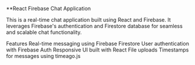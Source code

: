 **React Firebase Chat Application

This is a real-time chat application built using React and Firebase. It leverages Firebase's authentication and Firestore database for seamless and scalable chat functionality.

Features
Real-time messaging using Firebase Firestore
User authentication with Firebase Auth
Responsive UI built with React
File uploads
Timestamps for messages using timeago.js

